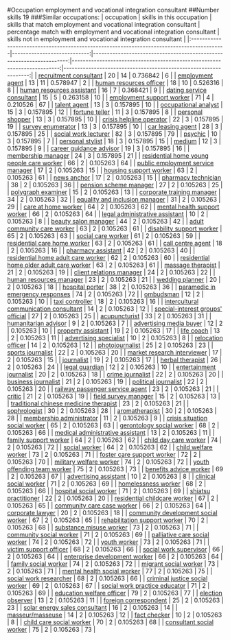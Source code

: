 #Occupation employment and vocational integration consultant
##Number skills 19
###Similar occupations:
| occupation                                                                                |   skills in this occupation |   skills that match employment and vocational integration consultant |   percentage match with employment and vocational integration consultant |   skills not in employment and vocational integration consultant |
|:------------------------------------------------------------------------------------------|----------------------------:|---------------------------------------------------------------------:|-------------------------------------------------------------------------:|-----------------------------------------------------------------:|
| [recruitment consultant](recruitment_consultant.md)                                       |                          20 |                                                                   14 |                                                                 0.736842 |                                                                6 |
| [employment agent](employment_agent.md)                                                   |                          13 |                                                                   11 |                                                                 0.578947 |                                                                2 |
| [human resources officer](human_resources_officer.md)                                     |                          18 |                                                                   10 |                                                                 0.526316 |                                                                8 |
| [human resources assistant](human_resources_assistant.md)                                 |                          16 |                                                                    7 |                                                                 0.368421 |                                                                9 |
| [dating service consultant](dating_service_consultant.md)                                 |                          15 |                                                                    5 |                                                                 0.263158 |                                                               10 |
| [employment support worker](employment_support_worker.md)                                 |                          71 |                                                                    4 |                                                                 0.210526 |                                                               67 |
| [talent agent](talent_agent.md)                                                           |                          13 |                                                                    3 |                                                                 0.157895 |                                                               10 |
| [occupational analyst](occupational_analyst.md)                                           |                          15 |                                                                    3 |                                                                 0.157895 |                                                               12 |
| [fortune teller](fortune_teller.md)                                                       |                          11 |                                                                    3 |                                                                 0.157895 |                                                                8 |
| [personal shopper](personal_shopper.md)                                                   |                          13 |                                                                    3 |                                                                 0.157895 |                                                               10 |
| [crisis helpline operator](crisis_helpline_operator.md)                                   |                          22 |                                                                    3 |                                                                 0.157895 |                                                               19 |
| [survey enumerator](survey_enumerator.md)                                                 |                          13 |                                                                    3 |                                                                 0.157895 |                                                               10 |
| [car leasing agent](car_leasing_agent.md)                                                 |                          28 |                                                                    3 |                                                                 0.157895 |                                                               25 |
| [social work lecturer](social_work_lecturer.md)                                           |                          82 |                                                                    3 |                                                                 0.157895 |                                                               79 |
| [psychic](psychic.md)                                                                     |                          10 |                                                                    3 |                                                                 0.157895 |                                                                7 |
| [personal stylist](personal_stylist.md)                                                   |                          18 |                                                                    3 |                                                                 0.157895 |                                                               15 |
| [medium](medium.md)                                                                       |                          12 |                                                                    3 |                                                                 0.157895 |                                                                9 |
| [career guidance advisor](career_guidance_advisor.md)                                     |                          19 |                                                                    3 |                                                                 0.157895 |                                                               16 |
| [membership manager](membership_manager.md)                                               |                          24 |                                                                    3 |                                                                 0.157895 |                                                               21 |
| [residential home young people care worker](residential_home_young_people_care_worker.md) |                          66 |                                                                    2 |                                                                 0.105263 |                                                               64 |
| [public employment service manager](public_employment_service_manager.md)                 |                          17 |                                                                    2 |                                                                 0.105263 |                                                               15 |
| [housing support worker](housing_support_worker.md)                                       |                          63 |                                                                    2 |                                                                 0.105263 |                                                               61 |
| [news anchor](news_anchor.md)                                                             |                          17 |                                                                    2 |                                                                 0.105263 |                                                               15 |
| [pharmacy technician](pharmacy_technician.md)                                             |                          38 |                                                                    2 |                                                                 0.105263 |                                                               36 |
| [pension scheme manager](pension_scheme_manager.md)                                       |                          27 |                                                                    2 |                                                                 0.105263 |                                                               25 |
| [polygraph examiner](polygraph_examiner.md)                                               |                          15 |                                                                    2 |                                                                 0.105263 |                                                               13 |
| [corporate training manager](corporate_training_manager.md)                               |                          34 |                                                                    2 |                                                                 0.105263 |                                                               32 |
| [equality and inclusion manager](equality_and_inclusion_manager.md)                       |                          31 |                                                                    2 |                                                                 0.105263 |                                                               29 |
| [care at home worker](care_at_home_worker.md)                                             |                          64 |                                                                    2 |                                                                 0.105263 |                                                               62 |
| [mental health support worker](mental_health_support_worker.md)                           |                          66 |                                                                    2 |                                                                 0.105263 |                                                               64 |
| [legal administrative assistant](legal_administrative_assistant.md)                       |                          10 |                                                                    2 |                                                                 0.105263 |                                                                8 |
| [beauty salon manager](beauty_salon_manager.md)                                           |                          44 |                                                                    2 |                                                                 0.105263 |                                                               42 |
| [adult community care worker](adult_community_care_worker.md)                             |                          63 |                                                                    2 |                                                                 0.105263 |                                                               61 |
| [disability support worker](disability_support_worker.md)                                 |                          65 |                                                                    2 |                                                                 0.105263 |                                                               63 |
| [social care worker](social_care_worker.md)                                               |                          61 |                                                                    2 |                                                                 0.105263 |                                                               59 |
| [residential care home worker](residential_care_home_worker.md)                           |                          63 |                                                                    2 |                                                                 0.105263 |                                                               61 |
| [call centre agent](call_centre_agent.md)                                                 |                          18 |                                                                    2 |                                                                 0.105263 |                                                               16 |
| [pharmacy assistant](pharmacy_assistant.md)                                               |                          42 |                                                                    2 |                                                                 0.105263 |                                                               40 |
| [residential home adult care worker](residential_home_adult_care_worker.md)               |                          62 |                                                                    2 |                                                                 0.105263 |                                                               60 |
| [residential home older adult care worker](residential_home_older_adult_care_worker.md)   |                          63 |                                                                    2 |                                                                 0.105263 |                                                               61 |
| [massage therapist](massage_therapist.md)                                                 |                          21 |                                                                    2 |                                                                 0.105263 |                                                               19 |
| [client relations manager](client_relations_manager.md)                                   |                          24 |                                                                    2 |                                                                 0.105263 |                                                               22 |
| [human resources manager](human_resources_manager.md)                                     |                          23 |                                                                    2 |                                                                 0.105263 |                                                               21 |
| [wedding planner](wedding_planner.md)                                                     |                          20 |                                                                    2 |                                                                 0.105263 |                                                               18 |
| [hospital porter](hospital_porter.md)                                                     |                          38 |                                                                    2 |                                                                 0.105263 |                                                               36 |
| [paramedic in emergency responses](paramedic_in_emergency_responses.md)                   |                          74 |                                                                    2 |                                                                 0.105263 |                                                               72 |
| [ombudsman](ombudsman.md)                                                                 |                          12 |                                                                    2 |                                                                 0.105263 |                                                               10 |
| [taxi controller](taxi_controller.md)                                                     |                          18 |                                                                    2 |                                                                 0.105263 |                                                               16 |
| [intercultural communication consultant](intercultural_communication_consultant.md)       |                          14 |                                                                    2 |                                                                 0.105263 |                                                               12 |
| [special-interest groups' official](special-interest_groups'_official.md)                 |                          27 |                                                                    2 |                                                                 0.105263 |                                                               25 |
| [acupuncturist](acupuncturist.md)                                                         |                          33 |                                                                    2 |                                                                 0.105263 |                                                               31 |
| [humanitarian advisor](humanitarian_advisor.md)                                           |                           9 |                                                                    2 |                                                                 0.105263 |                                                                7 |
| [advertising media buyer](advertising_media_buyer.md)                                     |                          12 |                                                                    2 |                                                                 0.105263 |                                                               10 |
| [property assistant](property_assistant.md)                                               |                          19 |                                                                    2 |                                                                 0.105263 |                                                               17 |
| [life coach](life_coach.md)                                                               |                          13 |                                                                    2 |                                                                 0.105263 |                                                               11 |
| [advertising specialist](advertising_specialist.md)                                       |                          10 |                                                                    2 |                                                                 0.105263 |                                                                8 |
| [relocation officer](relocation_officer.md)                                               |                          14 |                                                                    2 |                                                                 0.105263 |                                                               12 |
| [photojournalist](photojournalist.md)                                                     |                          25 |                                                                    2 |                                                                 0.105263 |                                                               23 |
| [sports journalist](sports_journalist.md)                                                 |                          22 |                                                                    2 |                                                                 0.105263 |                                                               20 |
| [market research interviewer](market_research_interviewer.md)                             |                          17 |                                                                    2 |                                                                 0.105263 |                                                               15 |
| [journalist](journalist.md)                                                               |                          19 |                                                                    2 |                                                                 0.105263 |                                                               17 |
| [herbal therapist](herbal_therapist.md)                                                   |                          26 |                                                                    2 |                                                                 0.105263 |                                                               24 |
| [legal guardian](legal_guardian.md)                                                       |                          12 |                                                                    2 |                                                                 0.105263 |                                                               10 |
| [entertainment journalist](entertainment_journalist.md)                                   |                          20 |                                                                    2 |                                                                 0.105263 |                                                               18 |
| [crime journalist](crime_journalist.md)                                                   |                          22 |                                                                    2 |                                                                 0.105263 |                                                               20 |
| [business journalist](business_journalist.md)                                             |                          21 |                                                                    2 |                                                                 0.105263 |                                                               19 |
| [political journalist](political_journalist.md)                                           |                          22 |                                                                    2 |                                                                 0.105263 |                                                               20 |
| [railway passenger service agent](railway_passenger_service_agent.md)                     |                          23 |                                                                    2 |                                                                 0.105263 |                                                               21 |
| [critic](critic.md)                                                                       |                          21 |                                                                    2 |                                                                 0.105263 |                                                               19 |
| [field survey manager](field_survey_manager.md)                                           |                          15 |                                                                    2 |                                                                 0.105263 |                                                               13 |
| [traditional chinese medicine therapist](traditional_chinese_medicine_therapist.md)       |                          23 |                                                                    2 |                                                                 0.105263 |                                                               21 |
| [sophrologist](sophrologist.md)                                                           |                          30 |                                                                    2 |                                                                 0.105263 |                                                               28 |
| [aromatherapist](aromatherapist.md)                                                       |                          30 |                                                                    2 |                                                                 0.105263 |                                                               28 |
| [membership administrator](membership_administrator.md)                                   |                          11 |                                                                    2 |                                                                 0.105263 |                                                                9 |
| [crisis situation social worker](crisis_situation_social_worker.md)                       |                          65 |                                                                    2 |                                                                 0.105263 |                                                               63 |
| [gerontology social worker](gerontology_social_worker.md)                                 |                          68 |                                                                    2 |                                                                 0.105263 |                                                               66 |
| [medical administrative assistant](medical_administrative_assistant.md)                   |                          13 |                                                                    2 |                                                                 0.105263 |                                                               11 |
| [family support worker](family_support_worker.md)                                         |                          64 |                                                                    2 |                                                                 0.105263 |                                                               62 |
| [child day care worker](child_day_care_worker.md)                                         |                          74 |                                                                    2 |                                                                 0.105263 |                                                               72 |
| [social worker](social_worker.md)                                                         |                          64 |                                                                    2 |                                                                 0.105263 |                                                               62 |
| [child welfare worker](child_welfare_worker.md)                                           |                          73 |                                                                    2 |                                                                 0.105263 |                                                               71 |
| [foster care support worker](foster_care_support_worker.md)                               |                          72 |                                                                    2 |                                                                 0.105263 |                                                               70 |
| [military welfare worker](military_welfare_worker.md)                                     |                          74 |                                                                    2 |                                                                 0.105263 |                                                               72 |
| [youth offending team worker](youth_offending_team_worker.md)                             |                          75 |                                                                    2 |                                                                 0.105263 |                                                               73 |
| [benefits advice worker](benefits_advice_worker.md)                                       |                          69 |                                                                    2 |                                                                 0.105263 |                                                               67 |
| [advertising assistant](advertising_assistant.md)                                         |                          10 |                                                                    2 |                                                                 0.105263 |                                                                8 |
| [clinical social worker](clinical_social_worker.md)                                       |                          71 |                                                                    2 |                                                                 0.105263 |                                                               69 |
| [homelessness worker](homelessness_worker.md)                                             |                          68 |                                                                    2 |                                                                 0.105263 |                                                               66 |
| [hospital social worker](hospital_social_worker.md)                                       |                          71 |                                                                    2 |                                                                 0.105263 |                                                               69 |
| [shiatsu practitioner](shiatsu_practitioner.md)                                           |                          22 |                                                                    2 |                                                                 0.105263 |                                                               20 |
| [residential childcare worker](residential_childcare_worker.md)                           |                          67 |                                                                    2 |                                                                 0.105263 |                                                               65 |
| [community care case worker](community_care_case_worker.md)                               |                          66 |                                                                    2 |                                                                 0.105263 |                                                               64 |
| [corporate lawyer](corporate_lawyer.md)                                                   |                          20 |                                                                    2 |                                                                 0.105263 |                                                               18 |
| [community development social worker](community_development_social_worker.md)             |                          67 |                                                                    2 |                                                                 0.105263 |                                                               65 |
| [rehabilitation support worker](rehabilitation_support_worker.md)                         |                          70 |                                                                    2 |                                                                 0.105263 |                                                               68 |
| [substance misuse worker](substance_misuse_worker.md)                                     |                          73 |                                                                    2 |                                                                 0.105263 |                                                               71 |
| [community social worker](community_social_worker.md)                                     |                          71 |                                                                    2 |                                                                 0.105263 |                                                               69 |
| [palliative care social worker](palliative_care_social_worker.md)                         |                          74 |                                                                    2 |                                                                 0.105263 |                                                               72 |
| [youth worker](youth_worker.md)                                                           |                          73 |                                                                    2 |                                                                 0.105263 |                                                               71 |
| [victim support officer](victim_support_officer.md)                                       |                          68 |                                                                    2 |                                                                 0.105263 |                                                               66 |
| [social work supervisor](social_work_supervisor.md)                                       |                          66 |                                                                    2 |                                                                 0.105263 |                                                               64 |
| [enterprise development worker](enterprise_development_worker.md)                         |                          66 |                                                                    2 |                                                                 0.105263 |                                                               64 |
| [family social worker](family_social_worker.md)                                           |                          74 |                                                                    2 |                                                                 0.105263 |                                                               72 |
| [migrant social worker](migrant_social_worker.md)                                         |                          73 |                                                                    2 |                                                                 0.105263 |                                                               71 |
| [mental health social worker](mental_health_social_worker.md)                             |                          77 |                                                                    2 |                                                                 0.105263 |                                                               75 |
| [social work researcher](social_work_researcher.md)                                       |                          68 |                                                                    2 |                                                                 0.105263 |                                                               66 |
| [criminal justice social worker](criminal_justice_social_worker.md)                       |                          69 |                                                                    2 |                                                                 0.105263 |                                                               67 |
| [social work practice educator](social_work_practice_educator.md)                         |                          71 |                                                                    2 |                                                                 0.105263 |                                                               69 |
| [education welfare officer](education_welfare_officer.md)                                 |                          79 |                                                                    2 |                                                                 0.105263 |                                                               77 |
| [election observer](election_observer.md)                                                 |                          13 |                                                                    2 |                                                                 0.105263 |                                                               11 |
| [foreign correspondent](foreign_correspondent.md)                                         |                          25 |                                                                    2 |                                                                 0.105263 |                                                               23 |
| [solar energy sales consultant](solar_energy_sales_consultant.md)                         |                          16 |                                                                    2 |                                                                 0.105263 |                                                               14 |
| [masseur/masseuse](masseur-masseuse.md)                                                   |                          14 |                                                                    2 |                                                                 0.105263 |                                                               12 |
| [fact checker](fact_checker.md)                                                           |                          10 |                                                                    2 |                                                                 0.105263 |                                                                8 |
| [child care social worker](child_care_social_worker.md)                                   |                          70 |                                                                    2 |                                                                 0.105263 |                                                               68 |
| [consultant social worker](consultant_social_worker.md)                                   |                          75 |                                                                    2 |                                                                 0.105263 |                                                               73 |
